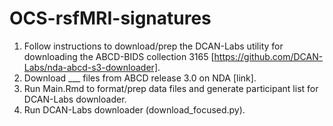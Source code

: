 # OCS-rsfMRI-signatures

1. Follow instructions to download/prep the DCAN-Labs utility for downloading the ABCD-BIDS collection 3165 [https://github.com/DCAN-Labs/nda-abcd-s3-downloader].
2. Download ___ files from ABCD release 3.0 on NDA [link].
3. Run Main.Rmd to format/prep data files and generate participant list for DCAN-Labs downloader.
4. Run DCAN-Labs downloader (download_focused.py).
